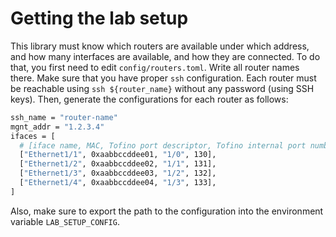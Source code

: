 # Getting the lab setup

This library must know which routers are available under which address, and how many interfaces are available, and how they are connected. To do that, you first need to edit `config/routers.toml`. Write all router names there. Make sure that you have proper `ssh` configuration. Each router must be reachable using `ssh ${router_name}` without any password (using SSH keys). Then, generate the configurations for each router as follows:

```bash
ssh_name = "router-name"
mgnt_addr = "1.2.3.4"
ifaces = [
  # [iface name, MAC, Tofino port descriptor, Tofino internal port number]
  ["Ethernet1/1", 0xaabbccddee01, "1/0", 130],
  ["Ethernet1/2", 0xaabbccddee02, "1/1", 131],
  ["Ethernet1/3", 0xaabbccddee03, "1/2", 132],
  ["Ethernet1/4", 0xaabbccddee04, "1/3", 133],
]
```

Also, make sure to export the path to the configuration into the environment variable `LAB_SETUP_CONFIG`.
